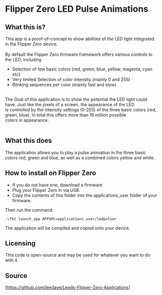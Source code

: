 # Flipper Zero LED Pulse Animations

## What this is?
This app is a proof-of-concept to show abilities of the LED light integrated in the Flipper Zero device. 
<br><br>
By default the Flipper Zero firmware framework offers various controls to the LED, including<br>
- Selection of few basic colors (red, green, blue, yellow, magenta, cyan etc)<br>
- Very limited Selection of color intensity (mainly 0 and 255)<br>
- Blinking sequences per color (mainly fast and slow)
<br>
The Goal of this application is to show the potential the LED light could have. Just like the pixels of a screen, the appearance of the LED<br>
is controlled by the intensity settings (0-255) of the three basic colors (red, green, blue). In total this offers more than 16 million possible<br>
colors in appearance. <br>
<br>

## What this does
The application allows you to play a pulse animation in the three basic colors red, green and blue, as well as a combined colors yellow and white. 

## How to install on Flipper Zero
- If you do not have one, download a firmware<br>
- Plug your Flipper Zero in via USB. <br>
- Copy the contents of this folder into the applications_user folder of your firmware. <br> 

Then run the command: 
 ```
.\fbt launch_app APPSRC=applications_user/ledpulser
 ```
The application will be compiled and copied onto your device. 

## Licensing
This code is open-source and may be used for whatever you want to do with it. 

## Source
[https://github.com/leedave/Leeds-Flipper-Zero-Applications]